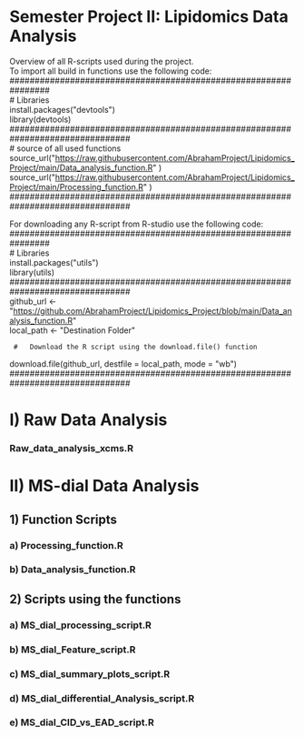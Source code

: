 # Semester Project II: Lipidomics Data Analysis

Overview of all R-scripts used during the project.  
To import all build in functions use the following code:  
 ################################################################  
     #  Libraries  
install.packages("devtools")  
library(devtools)  
 ################################################################################  
     #  source of all used functions  
source_url("https://raw.githubusercontent.com/AbrahamProject/Lipidomics_Project/main/Data_analysis_function.R" )  
source_url("https://raw.githubusercontent.com/AbrahamProject/Lipidomics_Project/main/Processing_function.R" )  
 ################################################################################  
   
 For downloading any R-script from R-studio use the following code:
  ################################################################  
     #  Libraries  
install.packages("utils")  
library(utils)  
 ################################################################################  
github_url <- "https://github.com/AbrahamProject/Lipidomics_Project/blob/main/Data_analysis_function.R"  
local_path <- "Destination Folder"  

     #   Download the R script using the download.file() function  
download.file(github_url, destfile = local_path, mode = "wb") 
 ################################################################################    
   


# I) Raw Data Analysis
### Raw_data_analysis_xcms.R
# II) MS-dial Data Analysis
## 1) Function Scripts
### a) Processing_function.R
### b) Data_analysis_function.R

## 2) Scripts using the functions
### a) MS_dial_processing_script.R
### b) MS_dial_Feature_script.R
### c) MS_dial_summary_plots_script.R
### d) MS_dial_differential_Analysis_script.R
### e) MS_dial_CID_vs_EAD_script.R

